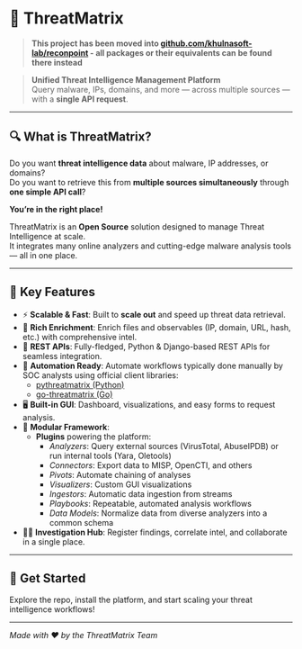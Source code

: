 # 🚨 ThreatMatrix

> **This project has been moved into [github.com/khulnasoft-lab/reconpoint](https://github.com/khulnasoft-lab/reconpoint) - all packages or their equivalents can be found there instead**

> **Unified Threat Intelligence Management Platform**  
> Query malware, IPs, domains, and more — across multiple sources — with a **single API request**.

---

## 🔍 What is ThreatMatrix?

Do you want **threat intelligence data** about malware, IP addresses, or domains?  
Do you want to retrieve this from **multiple sources simultaneously** through **one simple API call**?  

**You’re in the right place!**

ThreatMatrix is an **Open Source** solution designed to manage Threat Intelligence at scale.  
It integrates many online analyzers and cutting-edge malware analysis tools — all in one place.

---

## 🌟 Key Features

- ⚡ **Scalable & Fast**: Built to **scale out** and speed up threat data retrieval.
- 🧩 **Rich Enrichment**: Enrich files and observables (IP, domain, URL, hash, etc.) with comprehensive intel.
- 🔗 **REST APIs**: Fully-fledged, Python & Django-based REST APIs for seamless integration.
- 🤖 **Automation Ready**: Automate workflows typically done manually by SOC analysts using official client libraries:  
  - [pythreatmatrix (Python)](https://github.com/khulnasoft/pythreatmatrix)  
  - [go-threatmatrix (Go)](https://github.com/khulnasoft/go-threatmatrix)
- 🖥️ **Built-in GUI**: Dashboard, visualizations, and easy forms to request analysis.
- 🧱 **Modular Framework**:  
  - **Plugins** powering the platform:  
    - *Analyzers*: Query external sources (VirusTotal, AbuseIPDB) or run internal tools (Yara, Oletools)  
    - *Connectors*: Export data to MISP, OpenCTI, and others  
    - *Pivots*: Automate chaining of analyses  
    - *Visualizers*: Custom GUI visualizations  
    - *Ingestors*: Automatic data ingestion from streams  
    - *Playbooks*: Repeatable, automated analysis workflows  
    - *Data Models*: Normalize data from diverse analyzers into a common schema
- 🕵️‍♂️ **Investigation Hub**: Register findings, correlate intel, and collaborate in a single place.

---

## 🚀 Get Started

Explore the repo, install the platform, and start scaling your threat intelligence workflows!

---

*Made with ❤️ by the ThreatMatrix Team*  
